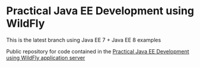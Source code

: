 Practical Java EE Development using WildFly
=====================================

This is the latest branch using Java EE 7 + Java EE 8 examples

Public repository for code contained in the [Practical Java EE Development using WildFly application server](http://www.itbuzzpress.com/ebooks/java-ee-7-development-on-wildfly.html)


